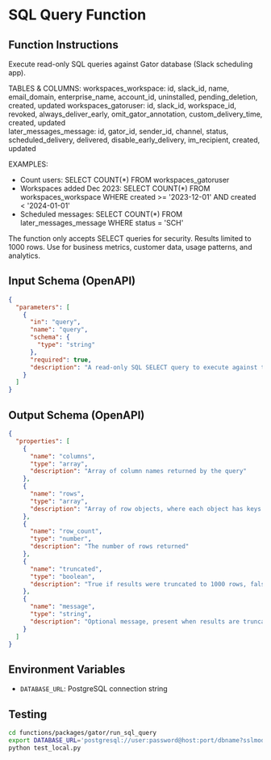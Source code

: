 # SQL Query Function

## Function Instructions

Execute read-only SQL queries against Gator database (Slack scheduling app).

TABLES & COLUMNS:
workspaces_workspace: id, slack_id, name, email_domain, enterprise_name, account_id, uninstalled, pending_deletion, created, updated
workspaces_gatoruser: id, slack_id, workspace_id, revoked, always_deliver_early, omit_gator_annotation, custom_delivery_time, created, updated  
later_messages_message: id, gator_id, sender_id, channel, status, scheduled_delivery, delivered, disable_early_delivery, im_recipient, created, updated

EXAMPLES:
- Count users: SELECT COUNT(*) FROM workspaces_gatoruser
- Workspaces added Dec 2023: SELECT COUNT(*) FROM workspaces_workspace WHERE created >= '2023-12-01' AND created < '2024-01-01'
- Scheduled messages: SELECT COUNT(*) FROM later_messages_message WHERE status = 'SCH'

The function only accepts SELECT queries for security. Results limited to 1000 rows. Use for business metrics, customer data, usage patterns, and analytics.

## Input Schema (OpenAPI)

```json
{
  "parameters": [
    {
      "in": "query",  
      "name": "query",
      "schema": {
        "type": "string"
      },
      "required": true,
      "description": "A read-only SQL SELECT query to execute against the database. Can include JOINs, WHERE clauses, GROUP BY, ORDER BY, and CTEs (WITH clauses). Must not contain INSERT, UPDATE, DELETE, DROP, CREATE, ALTER, TRUNCATE, GRANT, or REVOKE statements."
    }
  ]
}
```

## Output Schema (OpenAPI)

```json
{
  "properties": [
    {
      "name": "columns",
      "type": "array",
      "description": "Array of column names returned by the query"
    },
    {
      "name": "rows",
      "type": "array", 
      "description": "Array of row objects, where each object has keys corresponding to the column names and values containing the data. All PostgreSQL types are converted to JSON-compatible formats (dates as ISO strings, decimals as numbers)"
    },
    {
      "name": "row_count",
      "type": "number",
      "description": "The number of rows returned"
    },
    {
      "name": "truncated",
      "type": "boolean",
      "description": "True if results were truncated to 1000 rows, false otherwise"
    },
    {
      "name": "message",
      "type": "string",
      "description": "Optional message, present when results are truncated"
    }
  ]
}
```

## Environment Variables

- `DATABASE_URL`: PostgreSQL connection string

## Testing

```bash
cd functions/packages/gator/run_sql_query
export DATABASE_URL='postgresql://user:password@host:port/dbname?sslmode=require'
python test_local.py
```
